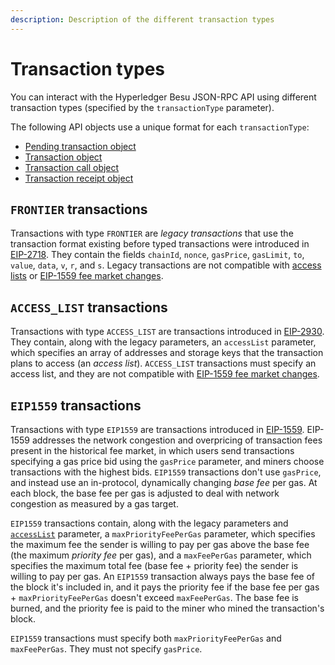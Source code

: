 ```yaml
---
description: Description of the different transaction types
---
```


# Transaction types

You can interact with the Hyperledger Besu JSON-RPC API using different transaction types (specified by
the `transactionType` parameter).

The following API objects use a unique format for each `transactionType`:

- [Pending transaction object](../../Reference/API-Objects.md#pending-transaction-object)
- [Transaction object](../../Reference/API-Objects.md#transaction-object)
- [Transaction call object](../../Reference/API-Objects.md#transaction-call-object)
- [Transaction receipt object](../../Reference/API-Objects.md#transaction-receipt-object)

## `FRONTIER` transactions

Transactions with type `FRONTIER` are *legacy transactions* that use the transaction format existing before typed
transactions were introduced in [EIP-2718](https://eips.ethereum.org/EIPS/eip-2718).
They contain the fields `chainId`, `nonce`, `gasPrice`, `gasLimit`, `to`, `value`, `data`, `v`, `r`, and `s`.
Legacy transactions are not compatible with [access lists](#access_list-transactions) or
[EIP-1559 fee market changes](#eip1559-transactions).

## `ACCESS_LIST` transactions

Transactions with type `ACCESS_LIST` are transactions introduced in
[EIP-2930](https://eips.ethereum.org/EIPS/eip-2930).
They contain, along with the legacy parameters, an `accessList` parameter, which specifies an array of addresses and
storage keys that the transaction plans to access (an *access list*).
`ACCESS_LIST` transactions must specify an access list, and they are not compatible with
[EIP-1559 fee market changes](#eip1559-transactions).

## `EIP1559` transactions

Transactions with type `EIP1559` are transactions introduced in
[EIP-1559](https://github.com/ethereum/EIPs/blob/master/EIPS/eip-1559.md).
EIP-1559 addresses the network congestion and overpricing of transaction fees present in the historical fee market,
in which users send transactions specifying a gas price bid using the `gasPrice` parameter, and miners choose
transactions with the highest bids.
`EIP1559` transactions don't use `gasPrice`, and instead use an in-protocol, dynamically changing *base fee* per gas.
At each block, the base fee per gas is adjusted to deal with network congestion as measured by a gas target.

`EIP1559` transactions contain, along with the legacy parameters and [`accessList`](#access_list-transactions)
parameter, a `maxPriorityFeePerGas` parameter, which specifies the maximum fee the sender is willing to pay per gas
above the base fee (the maximum *priority fee* per gas), and a `maxFeePerGas` parameter, which specifies the maximum
total fee (base fee + priority fee) the sender is willing to pay per gas.
An `EIP1559` transaction always pays the base fee of the block it's included in, and it pays the priority fee if the
base fee per gas + `maxPriorityFeePerGas` doesn't exceed `maxFeePerGas`.
The base fee is burned, and the priority fee is paid to the miner who mined the transaction's block.

`EIP1559` transactions must specify both `maxPriorityFeePerGas` and `maxFeePerGas`.
They must not specify `gasPrice`.
